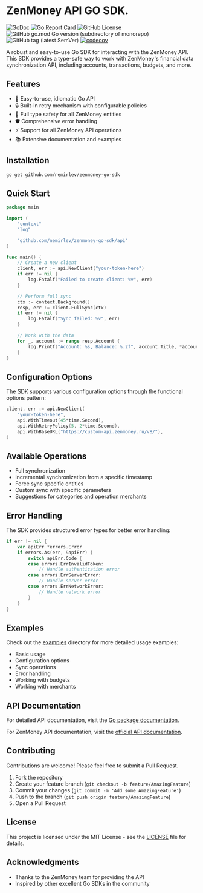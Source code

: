 # ZenMoney API GO SDK.

[![GoDoc](https://godoc.org/github.com/zenapi/zenapi?status.svg)](https://godoc.org/github.com/nemirlev/zenmoney-go-sdk)
[![Go Report Card](https://goreportcard.com/badge/github.com/nemirlev/zenmoney-go-sdk)](https://goreportcard.com/report/github.com/nemirlev/zenmoney-go-sdk)
![GitHub License](https://img.shields.io/github/license/nemirlev/zenmoney-go-sdk)
![GitHub go.mod Go version (subdirectory of monorepo)](https://img.shields.io/github/go-mod/go-version/nemirlev/zenmoney-go-sdk)
![GitHub tag (latest SemVer)](https://img.shields.io/github/v/tag/nemirlev/zenmoney-go-sdk)
[![codecov](https://codecov.io/gh/nemirlev/zenmoney-go-sdk/graph/badge.svg?token=J2S3N967Q7)](https://codecov.io/gh/nemirlev/zenmoney-go-sdk)

A robust and easy-to-use Go SDK for interacting with the ZenMoney API. This SDK provides a type-safe way to work with
ZenMoney's financial data synchronization API, including accounts, transactions, budgets, and more.

## Features

- 🚀 Easy-to-use, idiomatic Go API
- 🔒 Built-in retry mechanism with configurable policies
- 💪 Full type safety for all ZenMoney entities
- 🛡️ Comprehensive error handling
- ⚡ Support for all ZenMoney API operations
- 📚 Extensive documentation and examples

## Installation

```bash
go get github.com/nemirlev/zenmoney-go-sdk
```

## Quick Start

```go
package main

import (
	"context"
	"log"

	"github.com/nemirlev/zenmoney-go-sdk/api"
)

func main() {
	// Create a new client
	client, err := api.NewClient("your-token-here")
	if err != nil {
		log.Fatalf("Failed to create client: %v", err)
	}

	// Perform full sync
	ctx := context.Background()
	resp, err := client.FullSync(ctx)
	if err != nil {
		log.Fatalf("Sync failed: %v", err)
	}

	// Work with the data
	for _, account := range resp.Account {
		log.Printf("Account: %s, Balance: %.2f", account.Title, *account.Balance)
	}
}
```

## Configuration Options

The SDK supports various configuration options through the functional options pattern:

```go
client, err := api.NewClient(
    "your-token-here",
    api.WithTimeout(45*time.Second),
    api.WithRetryPolicy(5, 2*time.Second),
    api.WithBaseURL("https://custom-api.zenmoney.ru/v8/"),
)
```

## Available Operations

- Full synchronization
- Incremental synchronization from a specific timestamp
- Force sync specific entities
- Custom sync with specific parameters
- Suggestions for categories and operation merchants

## Error Handling

The SDK provides structured error types for better error handling:

```go
if err != nil {
    var apiErr *errors.Error
    if errors.As(err, &apiErr) {
        switch apiErr.Code {
        case errors.ErrInvalidToken:
            // Handle authentication error
        case errors.ErrServerError:
            // Handle server error
        case errors.ErrNetworkError:
            // Handle network error
        }
    }
}
```

## Examples

Check out the [examples](./examples) directory for more detailed usage examples:

- Basic usage
- Configuration options
- Sync operations
- Error handling
- Working with budgets
- Working with merchants

## API Documentation

For detailed API documentation, visit
the [Go package documentation](https://pkg.go.dev/github.com/nemirlev/zenmoney-go-sdk).

For ZenMoney API documentation, visit
the [official API documentation](https://github.com/zenmoney/ZenPlugins/wiki/ZenMoney-API).

## Contributing

Contributions are welcome! Please feel free to submit a Pull Request.

1. Fork the repository
2. Create your feature branch (`git checkout -b feature/AmazingFeature`)
3. Commit your changes (`git commit -m 'Add some AmazingFeature'`)
4. Push to the branch (`git push origin feature/AmazingFeature`)
5. Open a Pull Request

## License

This project is licensed under the MIT License - see the [LICENSE](LICENSE) file for details.

## Acknowledgments

- Thanks to the ZenMoney team for providing the API
- Inspired by other excellent Go SDKs in the community